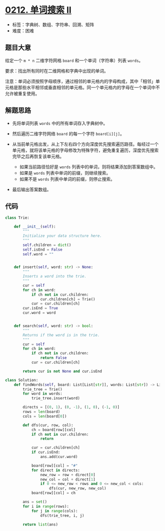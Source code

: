# [0212. 单词搜索 II](https://leetcode.cn/problems/word-search-ii/)

- 标签：字典树、数组、字符串、回溯、矩阵
- 难度：困难

## 题目大意

给定一个 `m * n` 二维字符网格 `board` 和一个单词（字符串）列表 `words`。

要求：找出所有同时在二维网格和字典中出现的单词。

注意：单词必须按照字母顺序，通过相邻的单元格内的字母构成，其中「相邻」单元格是那些水平相邻或垂直相邻的单元格。同一个单元格内的字母在一个单词中不允许被重复使用。

## 解题思路

- 先将单词列表 `words` 中的所有单词存入字典树中。

- 然后遍历二维字符网络 `board` 的每一个字符 `board[i][j]`。

- 从当前单元格出发，从上下左右四个方向深度优先搜索遍历路径。每经过一个单元格，就将该单元格的字母修改为特殊字符，避免重复遍历，深度优先搜索完毕之后再恢复该单元格。
  - 如果当前路径恰好是 `words` 列表中的单词，则将结果添加到答案数组中。
  - 如果是 `words` 列表中单词的前缀，则继续搜索。
  - 如果不是 `words` 列表中单词的前缀，则停止搜索。
- 最后输出答案数组。

## 代码

```Python
class Trie:

    def __init__(self):
        """
        Initialize your data structure here.
        """
        self.children = dict()
        self.isEnd = False
        self.word = ""


    def insert(self, word: str) -> None:
        """
        Inserts a word into the trie.
        """
        cur = self
        for ch in word:
            if ch not in cur.children:
                cur.children[ch] = Trie()
            cur = cur.children[ch]
        cur.isEnd = True
        cur.word = word


    def search(self, word: str) -> bool:
        """
        Returns if the word is in the trie.
        """
        cur = self
        for ch in word:
            if ch not in cur.children:
                return False
            cur = cur.children[ch]

        return cur is not None and cur.isEnd

class Solution:
    def findWords(self, board: List[List[str]], words: List[str]) -> List[str]:
        trie_tree = Trie()
        for word in words:
            trie_tree.insert(word)

        directs = [(0, 1), (0, -1), (1, 0), (-1, 0)]
        rows = len(board)
        cols = len(board[0])

        def dfs(cur, row, col):
            ch = board[row][col]
            if ch not in cur.children:
                return

            cur = cur.children[ch]
            if cur.isEnd:
                ans.add(cur.word)

            board[row][col] = "#"
            for direct in directs:
                new_row = row + direct[0]
                new_col = col + direct[1]
                if 0 <= new_row < rows and 0 <= new_col < cols:
                    dfs(cur, new_row, new_col)
            board[row][col] = ch

        ans = set()
        for i in range(rows):
            for j in range(cols):
                dfs(trie_tree, i, j)

        return list(ans)
```

